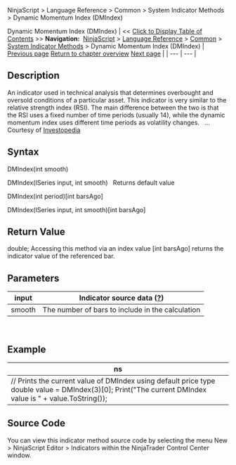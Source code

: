 ﻿
NinjaScript > Language Reference > Common > System Indicator Methods > Dynamic Momentum Index (DMIndex)

Dynamic Momentum Index (DMIndex)
| << [Click to Display Table of Contents](dynamic_momentum_index_dmindex.md) >> **Navigation:**     [NinjaScript](ninjascript-1.md) > [Language Reference](language_reference_wip-1.md) > [Common](common-1.md) > [System Indicator Methods](indicators-1.md) > Dynamic Momentum Index (DMIndex) | [Previous page](double_stochastics-1.md) [Return to chapter overview](indicators-1.md) [Next page](ease_of_movement-1.md) |
| --- | --- |
## Description
An indicator used in technical analysis that determines overbought and oversold conditions of a particular asset. This indicator is very similar to the relative strength index (RSI). The main difference between the two is that the RSI uses a fixed number of time periods (usually 14), while the dynamic momentum index uses different time periods as volatility changes.
 
... Courtesy of [Investopedia](http://www.investopedia.com/terms/d/dynamicmomentumindex.asp)

## Syntax
DMIndex(int smooth)  

DMIndex(ISeries<double> input, int smooth)
 
Returns default value  

DMIndex(int period)[int barsAgo]  

DMIndex(ISeries<double> input, int smooth)[int barsAgo]

## Return Value
double; Accessing this method via an index value [int barsAgo] returns the indicator value of the referenced bar.

## Parameters
| input | Indicator source data ([?](valid_input_data_for_indicator-1.md)) |
| --- | --- |
| smooth | The number of bars to include in the calculation |

 
## 
## Example
| ns |
| --- |
| // Prints the current value of DMIndex using default price type double value = DMIndex(3)[0]; Print("The current DMIndex value is " + value.ToString()); |

## Source Code
You can view this indicator method source code by selecting the menu New > NinjaScript Editor > Indicators within the NinjaTrader Control Center window.
